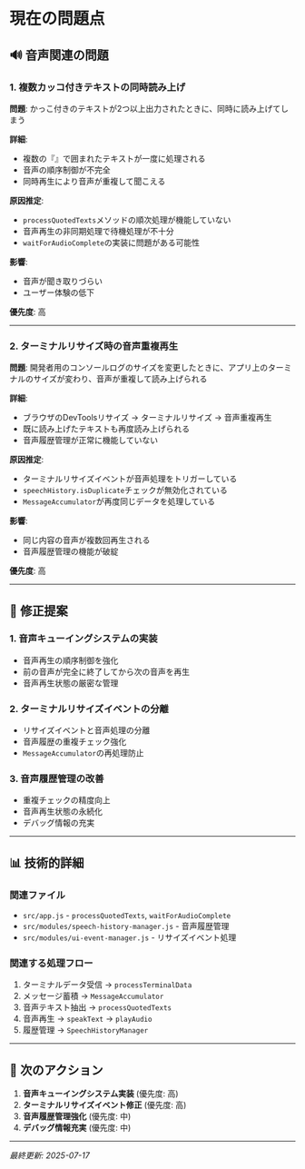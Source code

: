 # 現在の問題点

## 🔊 音声関連の問題

### 1. 複数カッコ付きテキストの同時読み上げ
**問題**: かっこ付きのテキストが2つ以上出力されたときに、同時に読み上げてしまう

**詳細**:
- 複数の『』で囲まれたテキストが一度に処理される
- 音声の順序制御が不完全
- 同時再生により音声が重複して聞こえる

**原因推定**:
- `processQuotedTexts`メソッドの順次処理が機能していない
- 音声再生の非同期処理で待機処理が不十分
- `waitForAudioComplete`の実装に問題がある可能性

**影響**:
- 音声が聞き取りづらい
- ユーザー体験の低下

**優先度**: 高

---

### 2. ターミナルリサイズ時の音声重複再生
**問題**: 開発者用のコンソールログのサイズを変更したときに、アプリ上のターミナルのサイズが変わり、音声が重複して読み上げられる

**詳細**:
- ブラウザのDevToolsリサイズ → ターミナルリサイズ → 音声重複再生
- 既に読み上げたテキストも再度読み上げられる
- 音声履歴管理が正常に機能していない

**原因推定**:
- ターミナルリサイズイベントが音声処理をトリガーしている
- `speechHistory.isDuplicate`チェックが無効化されている
- `MessageAccumulator`が再度同じデータを処理している

**影響**:
- 同じ内容の音声が複数回再生される
- 音声履歴管理の機能が破綻

**優先度**: 高

---

## 🔧 修正提案

### 1. 音声キューイングシステムの実装
- 音声再生の順序制御を強化
- 前の音声が完全に終了してから次の音声を再生
- 音声再生状態の厳密な管理

### 2. ターミナルリサイズイベントの分離
- リサイズイベントと音声処理の分離
- 音声履歴の重複チェック強化
- `MessageAccumulator`の再処理防止

### 3. 音声履歴管理の改善
- 重複チェックの精度向上
- 音声再生状態の永続化
- デバッグ情報の充実

---

## 📊 技術的詳細

### 関連ファイル
- `src/app.js` - `processQuotedTexts`, `waitForAudioComplete`
- `src/modules/speech-history-manager.js` - 音声履歴管理
- `src/modules/ui-event-manager.js` - リサイズイベント処理

### 関連する処理フロー
1. ターミナルデータ受信 → `processTerminalData`
2. メッセージ蓄積 → `MessageAccumulator`
3. 音声テキスト抽出 → `processQuotedTexts`
4. 音声再生 → `speakText` → `playAudio`
5. 履歴管理 → `SpeechHistoryManager`

---

## 🎯 次のアクション

1. **音声キューイングシステム実装** (優先度: 高)
2. **ターミナルリサイズイベント修正** (優先度: 高)
3. **音声履歴管理強化** (優先度: 中)
4. **デバッグ情報充実** (優先度: 中)

---

*最終更新: 2025-07-17*